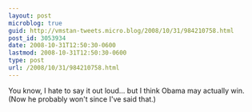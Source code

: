 ```yaml
---
layout: post
microblog: true
guid: http://vmstan-tweets.micro.blog/2008/10/31/984210758.html
post_id: 3053934
date: 2008-10-31T12:50:30-0600
lastmod: 2008-10-31T12:50:30-0600
type: post
url: /2008/10/31/984210758.html
---
```

You know, I hate to say it out loud... but I think Obama may actually win. (Now he probably won't since I've said that.)
